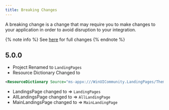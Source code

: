 ```yaml
---
title: Breaking Changes
---
```


A breaking change is a change that may require you to make changes to your application in order to avoid disruption to your integration.

{% note info %}
See [here](https://github.com/WinUICommunity/WinUICommunity/releases) for full changes
{% endnote %}

## 5.0.0
- Project Renamed to `LandingPages`
- Resource Dictionary Changed to 

```xml
<ResourceDictionary Source="ms-appx:///WinUICommunity.LandingPages/Themes/Generic.xaml" />
```

- LandingsPage changed to => `LandingPages`
- AllLandingsPage changed to => `AllLandingPage`
- MainLandingsPage changed to => `MainLandingPage`